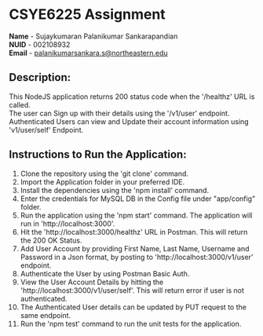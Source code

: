 # CSYE6225 Assignment 

**Name**  - Sujaykumaran Palanikumar Sankarapandian<br/>
**NUID**  - 002108932<br/>
**Email** - palanikumarsankara.s@northeastern.edu   

## Description:

This NodeJS application returns 200 status code when the '/healthz' URL is called. <br/>
The user can Sign up with their details using the '/v1/user' endpoint. <br/>
Authenticated Users can view and Update their account information using 'v1/user/self' Endpoint.

## Instructions to Run the Application:

1. Clone the repository using the 'git clone' command.
2. Import the Application folder in your preferred IDE.
3. Install the dependencies using the 'npm install' command.
4. Enter the credentials for MySQL DB in the Config file under "app/config" folder.
5. Run the application using the 'npm start' command. The application will run in 'http://localhost:3000'.
6. Hit the 'http://localhost:3000/healthz' URL in Postman. This will return the 200 OK Status.
7. Add User Account by providing First Name, Last Name, Username and Password in a Json format, by posting to 'http://localhost:3000/v1/user' endpoint.
8. Authenticate the User by using Postman Basic Auth.
9. View the User Account Details by hitting the 'http://localhost:3000/v1/user/self'. This will return error if user is not authenticated.
10. The Authenticated User details can be updated by PUT request to the same endpoint.
11. Run the 'npm test' command to run the unit tests for the application.

